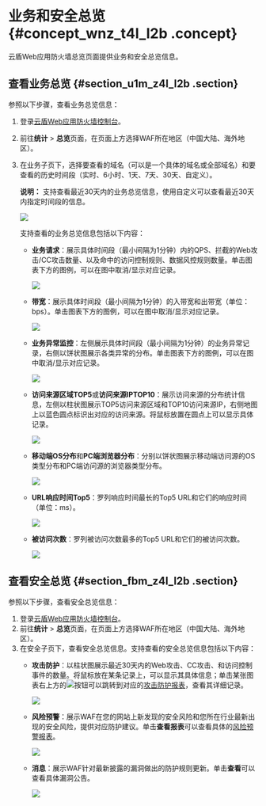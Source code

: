 # 业务和安全总览 {#concept_wnz_t4l_l2b .concept}

云盾Web应用防火墙总览页面提供业务和安全总览信息。

## 查看业务总览 {#section_u1m_z4l_l2b .section}

参照以下步骤，查看业务总览信息：

1.  登录[云盾Web应用防火墙控制台](https://yundun.console.aliyun.com/?p=waf)。
2.  前往**统计** \> **总览**页面，在页面上方选择WAF所在地区（中国大陆、海外地区）。
3.  在业务子页下，选择要查看的域名（可以是一个具体的域名或全部域名）和要查看的历史时间段（实时、6小时、1天、7天、30天、自定义）。

    **说明：** 支持查看最近30天内的业务总览信息，使用自定义可以查看最近30天内指定时间段的信息。

    ![](http://static-aliyun-doc.oss-cn-hangzhou.aliyuncs.com/assets/img/15572/15505474577091_zh-CN.jpg)

    支持查看的业务总览信息包括以下内容：

    -   **业务请求**：展示具体时间段（最小间隔为1分钟）内的QPS、拦截的Web攻击/CC攻击数量、以及命中的访问控制规则、数据风控规则数量。单击图表下方的图例，可以在图中取消/显示对应记录。

        ![](http://static-aliyun-doc.oss-cn-hangzhou.aliyuncs.com/assets/img/15572/15505474577092_zh-CN.jpg)

    -   **带宽**：展示具体时间段（最小间隔为1分钟）的入带宽和出带宽（单位：bps）。单击图表下方的图例，可以在图中取消/显示对应记录。

        ![](http://static-aliyun-doc.oss-cn-hangzhou.aliyuncs.com/assets/img/15572/15505474587093_zh-CN.jpg)

    -   **业务异常监控**：左侧展示具体时间段（最小间隔为1分钟）的业务异常记录，右侧以饼状图展示各类异常的分布。单击图表下方的图例，可以在图中取消/显示对应记录。

        ![](http://static-aliyun-doc.oss-cn-hangzhou.aliyuncs.com/assets/img/15572/15505474587094_zh-CN.jpg)

    -   **访问来源区域TOP5**或**访问来源IPTOP10**：展示访问来源的分布统计信息，左侧以柱状图展示TOP5访问来源区域和TOP10访问来源IP，右侧地图上以蓝色圆点标识出对应的访问来源。将鼠标放置在圆点上可以显示具体记录。

        ![](http://static-aliyun-doc.oss-cn-hangzhou.aliyuncs.com/assets/img/15572/15505474587095_zh-CN.jpg)

    -   **移动端OS分布**和**PC端浏览器分布**：分别以饼状图展示移动端访问源的OS类型分布和PC端访问源的浏览器类型分布。

        ![](http://static-aliyun-doc.oss-cn-hangzhou.aliyuncs.com/assets/img/15572/15505474587096_zh-CN.jpg)

    -   **URL响应时间Top5**：罗列响应时间最长的Top5 URL和它们的响应时间（单位：ms）。

        ![](http://static-aliyun-doc.oss-cn-hangzhou.aliyuncs.com/assets/img/15572/15505474587097_zh-CN.jpg)

    -   **被访问次数**：罗列被访问次数最多的Top5 URL和它们的被访问次数。

        ![](http://static-aliyun-doc.oss-cn-hangzhou.aliyuncs.com/assets/img/15572/15505474587098_zh-CN.jpg)


## 查看安全总览 {#section_fbm_z4l_l2b .section}

参照以下步骤，查看安全总览信息：

1.  登录[云盾Web应用防火墙控制台](https://yundun.console.aliyun.com/?p=waf)。
2.  前往**统计** \> **总览**页面，在页面上方选择WAF所在地区（中国大陆、海外地区）。
3.  在安全子页下，查看安全总览信息。支持查看的安全总览信息包括以下内容：
    -   **攻击防护**：以柱状图展示最近30天内的Web攻击、CC攻击、和访问控制事件的数量。将鼠标放在某条记录上，可以显示其具体信息；单击某张图表右上方的![](http://static-aliyun-doc.oss-cn-hangzhou.aliyuncs.com/assets/img/15572/15505474587099_zh-CN.jpg)按钮可以跳转到对应的[攻击防护报表](intl.zh-CN/用户指南/防护统计/WAF安全报表.md#)，查看其详细记录。

        ![](http://static-aliyun-doc.oss-cn-hangzhou.aliyuncs.com/assets/img/15572/15505474587100_zh-CN.jpg)

    -   **风险预警**：展示WAF在您的网站上新发现的安全风险和您所在行业最新出现的安全风险，提供对应防护建议。单击**查看报表**可以查看具体的[风险预警报表](intl.zh-CN/用户指南/防护统计/WAF安全报表.md#)。

        ![](http://static-aliyun-doc.oss-cn-hangzhou.aliyuncs.com/assets/img/15572/15505474587101_zh-CN.jpg)

    -   **消息**：展示WAF针对最新披露的漏洞做出的防护规则更新。单击**查看**可以查看具体漏洞公告。

        ![](http://static-aliyun-doc.oss-cn-hangzhou.aliyuncs.com/assets/img/15572/15505474587102_zh-CN.jpg)


